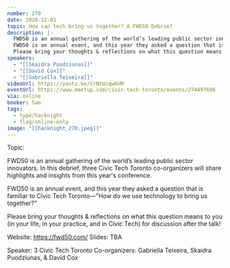 ```yaml
---
number: 270
date: 2020-12-01
topic: How can tech bring us together? A FWD50 Debrief
description: |-
  FWD50 is an annual gathering of the world’s leading public sector innovators. In this debrief, three Civic Tech Toronto co-organizers will share highlights and insights from this year's conference.
  FWD50 is an annual event, and this year they asked a question that is familiar to Civic Tech Toronto—‘How do we use technology to bring us together?’
  Please bring your thoughts & reflections on what this question means to you (in your life, in your practice, and in Civic Tech) for discussion after the talk! https://fwd50.com/
speakers:
  - "[[Skaidra Puodziunas]]"
  - "[[David Cox]]"
  - "[[Gabriella Teixeira]]"
videoUrl: https://youtu.be/CrNtUcqw6UM
eventUrl: https://www.meetup.com/civic-tech-toronto/events/274497686
via: online
booker: Sam
tags:
  - type/hacknight
  - flag/online-only
image: "[[hacknight_270.jpeg]]"
---
```


Topic:

FWD50 is an annual gathering of the world’s leading public sector innovators. In this debrief, three Civic Tech Toronto co-organizers will share highlights and insights from this year's conference.

FWD50 is an annual event, and this year they asked a question that is familiar to Civic Tech Toronto—"How do we use technology to bring us together?"

Please bring your thoughts & reflections on what this question means to you (in your life, in your practice, and in Civic Tech) for discussion after the talk!

Website: https://fwd50.com/
Slides: TBA

Speaker:
3 Civic Tech Toronto Co-organizers:
Gabriella Teixeira, Skaidra Puodziunas, & David Cox